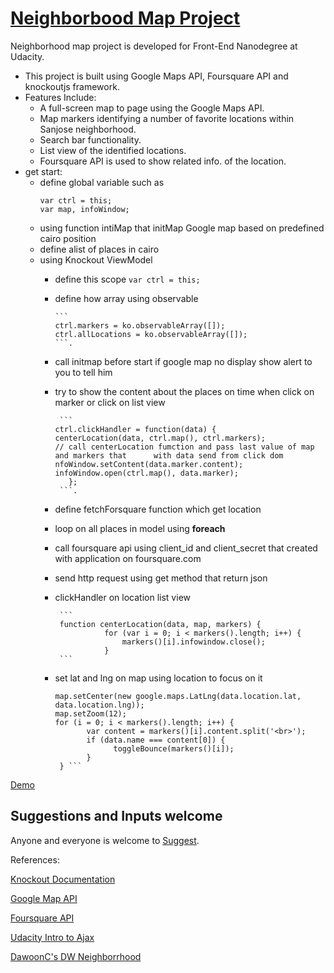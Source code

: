 # [Neighborbood Map Project](https://github.com/AyaatELdor/Neighborhood-Map)

Neighborhood map project is developed for Front-End Nanodegree at Udacity.

* This project is built using Google Maps API, Foursquare API and knockoutjs framework.
* Features Include: 
  * A full-screen map to page using the Google Maps API.
  * Map markers identifying a number of favorite locations within Sanjose neighborhood.
  * Search bar functionality.
  * List view of the identified locations.
  * Foursquare API is used to show related info. of the location.
* get start:
  * define global variable such as
       ```
       var ctrl = this;
       var map, infoWindow;
       ```
  * using function intiMap that initMap Google map based on predefined cairo position
  * define alist of places in cairo
  * using Knockout ViewModel
    * define this scope ``` var ctrl = this; ```
    * define how array using observable 
    
          ``` 
          ctrl.markers = ko.observableArray([]);
          ctrl.allLocations = ko.observableArray([]);
          ```.
          
    * call initmap before start if google map no display show alert to you to tell him
    * try to show the content about the places on time when click on marker or click on list view
    
           ```
          ctrl.clickHandler = function(data) {
          centerLocation(data, ctrl.map(), ctrl.markers); 
          // call centerLocation fumction and pass last value of map and markers that      with data send from click dom
          nfoWindow.setContent(data.marker.content);
          infoWindow.open(ctrl.map(), data.marker);
             };
           ```.
           
    * define  fetchForsquare function which get location
    * loop on all places in model using **foreach**
    * call foursquare api using client_id and client_secret that created with application on foursquare.com
    * send http request using get method that return json
    * clickHandler on location list view
    
           ``` 
           function centerLocation(data, map, markers) { 
                     for (var i = 0; i < markers().length; i++) {
                         markers()[i].infowindow.close();
                     }
           ```
      
    * set lat and lng on map using location to focus on it
       ```
       map.setCenter(new google.maps.LatLng(data.location.lat,      data.location.lng));
       map.setZoom(12);
       for (i = 0; i < markers().length; i++) {
              var content = markers()[i].content.split('<br>');
              if (data.name === content[0]) {
                    toggleBounce(markers()[i]);
              }
        } ```

[Demo](http://subratrout.github.io/neighborhood-map)

## Suggestions and Inputs welcome

Anyone and everyone is welcome to [Suggest](CONTRIBUTING.md).

References:

[Knockout Documentation](http://knockoutjs.com/documentation/introduction.html)

[Google Map API](https://developers.google.com/maps/documentation/javascript/tutorial)

[Foursquare API](https://developer.foursquare.com)

[Udacity Intro to Ajax](https://www.udacity.com/course/ud110)

[DawoonC's DW Neighborrhood](https://github.com/DawoonC/dw-neighborhood)
